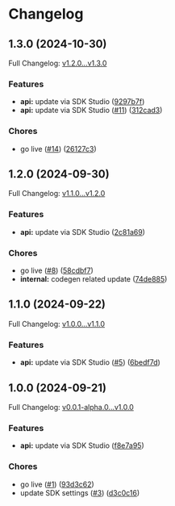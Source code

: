 # Changelog

## 1.3.0 (2024-10-30)

Full Changelog: [v1.2.0...v1.3.0](https://github.com/velocitybolt/marly-python/compare/v1.2.0...v1.3.0)

### Features

* **api:** update via SDK Studio ([9297b7f](https://github.com/velocitybolt/marly-python/commit/9297b7f55f6d8c782f661edf7c8dbc0db16d1ff4))
* **api:** update via SDK Studio ([#11](https://github.com/velocitybolt/marly-python/issues/11)) ([312cad3](https://github.com/velocitybolt/marly-python/commit/312cad3d5e21a7e9953a5a56af93de1db662d7ff))


### Chores

* go live ([#14](https://github.com/velocitybolt/marly-python/issues/14)) ([26127c3](https://github.com/velocitybolt/marly-python/commit/26127c380cefc7951def43d4c9048e4f9798249c))

## 1.2.0 (2024-09-30)

Full Changelog: [v1.1.0...v1.2.0](https://github.com/velocitybolt/marly-python/compare/v1.1.0...v1.2.0)

### Features

* **api:** update via SDK Studio ([2c81a69](https://github.com/velocitybolt/marly-python/commit/2c81a692e588c3c322d3c40c31ef5e83af614e25))


### Chores

* go live ([#8](https://github.com/velocitybolt/marly-python/issues/8)) ([58cdbf7](https://github.com/velocitybolt/marly-python/commit/58cdbf7b1b419328a15371c5465fc9ccf7bd87b9))
* **internal:** codegen related update ([74de885](https://github.com/velocitybolt/marly-python/commit/74de8857387931506eb0b14624a3e1777cb3d873))

## 1.1.0 (2024-09-22)

Full Changelog: [v1.0.0...v1.1.0](https://github.com/velocitybolt/marly-python/compare/v1.0.0...v1.1.0)

### Features

* **api:** update via SDK Studio ([#5](https://github.com/velocitybolt/marly-python/issues/5)) ([6bedf7d](https://github.com/velocitybolt/marly-python/commit/6bedf7d6d2a4c590ac11dbc9bc0b3b4ff9824ca5))

## 1.0.0 (2024-09-21)

Full Changelog: [v0.0.1-alpha.0...v1.0.0](https://github.com/velocitybolt/marly-python/compare/v0.0.1-alpha.0...v1.0.0)

### Features

* **api:** update via SDK Studio ([f8e7a95](https://github.com/velocitybolt/marly-python/commit/f8e7a9507ea59661209834b393f6dbbc812c9904))


### Chores

* go live ([#1](https://github.com/velocitybolt/marly-python/issues/1)) ([93d3c62](https://github.com/velocitybolt/marly-python/commit/93d3c62de7293c6140d957f4687044d76d64fff5))
* update SDK settings ([#3](https://github.com/velocitybolt/marly-python/issues/3)) ([d3c0c16](https://github.com/velocitybolt/marly-python/commit/d3c0c16c2bd8495b668af55d0d2dfe08440ab07e))
